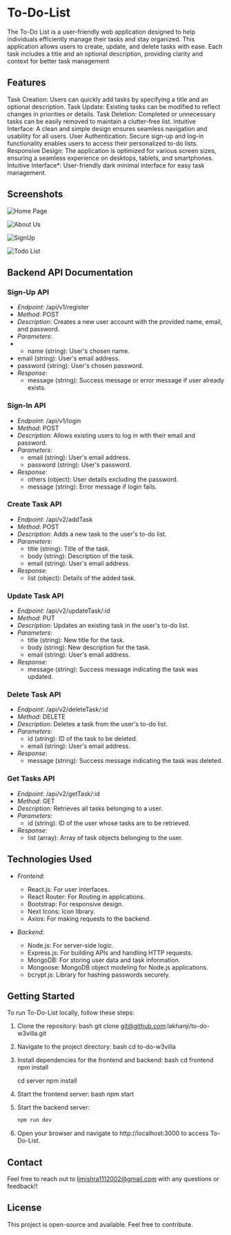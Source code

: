 # To-Do-List

The To-Do List is a user-friendly web application designed to help individuals efficiently manage their tasks and stay organized. This application allows users to create, update, and delete tasks with ease. Each task includes a title and an optional description, providing clarity and context for better task management

## Features

Task Creation: Users can quickly add tasks by specifying a title and an optional description.
Task Update: Existing tasks can be modified to reflect changes in priorities or details.
Task Deletion: Completed or unnecessary tasks can be easily removed to maintain a clutter-free list.
Intuitive Interface: A clean and simple design ensures seamless navigation and usability for all users.
User Authentication: Secure sign-up and log-in functionality enables users to access their personalized to-do lists.
Responsive Design: The application is optimized for various screen sizes, ensuring a seamless experience on desktops, tablets, and smartphones.
Intuitive Interface*: User-friendly dark minimal interface for easy task management.

## Screenshots

![Home Page](https://i.ibb.co/RB4yDvL/1st-page.png)

![About Us](https://i.ibb.co/HdjSnNs/2nd-pge.png)

![SignUp](https://i.ibb.co/bL5BTVw/3rdpge.png)

![Todo List](https://i.ibb.co/5xH5XBN/4th-page.png)


## Backend API Documentation

### Sign-Up API

- *Endpoint*: /api/v1/register
- *Method*: POST
- *Description*: Creates a new user account with the provided name, email, and password.
- *Parameters*:
-   - name (string): User's chosen name.
  - email (string): User's email address.
  - password (string): User's chosen password.
- *Response*:
  - message (string): Success message or error message if user already exists.

### Sign-In API

- *Endpoint*: /api/v1/login
- *Method*: POST
- *Description*: Allows existing users to log in with their email and password.
- *Parameters*:
  - email (string): User's email address.
  - password (string): User's password.
- *Response*:
  - others (object): User details excluding the password.
  - message (string): Error message if login fails.

### Create Task API

- *Endpoint*: /api/v2/addTask
- *Method*: POST
- *Description*: Adds a new task to the user's to-do list.
- *Parameters*:
  - title (string): Title of the task.
  - body (string): Description of the task.
  - email (string): User's email address.
- *Response*:
  - list (object): Details of the added task.

### Update Task API

- *Endpoint*: /api/v2/updateTask/:id
- *Method*: PUT
- *Description*: Updates an existing task in the user's to-do list.
- *Parameters*:
    - title (string): New title for the task.
    - body (string): New description for the task.
    - email (string): User's email address.
- *Response*:
    - message (string): Success message indicating the task was updated.

### Delete Task API

- *Endpoint*: /api/v2/deleteTask/:id
- *Method*: DELETE
- *Description*: Deletes a task from the user's to-do list.
- *Parameters*:
    - id (string): ID of the task to be deleted.
    - email (string): User's email address.
- *Response*:
    - message (string): Success message indicating the task was deleted.

### Get Tasks API

- *Endpoint*: /api/v2/getTask/:id
- *Method*: GET
- *Description*: Retrieves all tasks belonging to a user.
- *Parameters*:
    - id (string): ID of the user whose tasks are to be retrieved.
- *Response*:
    - list (array): Array of task objects belonging to the user.

## Technologies Used

- *Frontend*:
  - React.js: For user interfaces.
  - React Router: For Routing in applications.
  - Bootstrap: For responsive design.
  - Next Icons: Icon library.
  - Axios: For making requests to the backend.

- *Backend*:
  - Node.js: For server-side logic.
  - Express.js: For building APIs and handling HTTP requests.
  - MongoDB: For storing user data and task information.
  - Mongoose: MongoDB object modeling for Node.js applications.
  - bcrypt.js: Library for hashing passwords securely.

## Getting Started

To run To-Do-List locally, follow these steps:

1. Clone the repository:
    bash
    git clone git@github.com:lakhanji/to-do-w3villa.git

2. Navigate to the project directory:
    bash
    cd to-do-w3villa

3. Install dependencies for the frontend and backend:
    bash
    cd frontend
    npm install

    cd server
    npm install

4. Start the frontend server:
    bash
    npm start

5. Start the backend server:
    ```bash
    npm run dev

6. Open your browser and navigate to http://localhost:3000 to access To-Do-List.

## Contact

Feel free to reach out to ljmishra1112002@gmail.com with any questions or feedback!!

## License

This project is open-source and available. Feel free to contribute.
